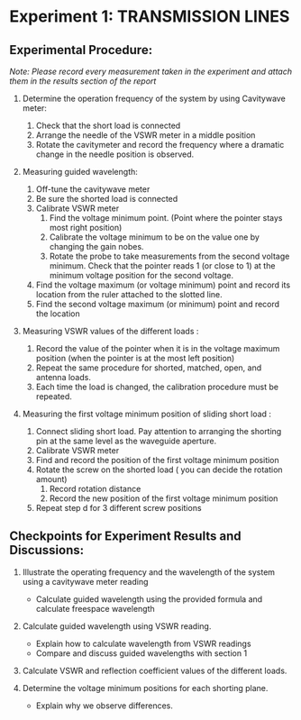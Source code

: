 # Experiment 1: TRANSMISSION LINES
## Experimental Procedure:
*Note: Please record every measurement taken in the experiment and attach them in the results*
*section of the report*



1. Determine the operation frequency of the system by using Cavitywave meter:
	1. Check that the short load is connected
	2. Arrange the needle of the VSWR meter in a middle position
	3. Rotate the cavitymeter and record the frequency where a dramatic change in the
	needle position is observed.

2. Measuring guided wavelength:
	1. Off-tune the cavitywave meter
	2. Be sure the shorted load is connected
	3. Calibrate VSWR meter
		1. Find the voltage minimum point. (Point where the pointer stays most
		right position)
		2. Calibrate the voltage minimum to be on the value one by changing the
		gain nobes.
		3. Rotate the probe to take measurements from the second voltage
		minimum. Check that the pointer reads 1 (or close to 1) at the minimum
		voltage position for the second voltage.
	4. Find the voltage maximum (or voltage minimum) point and record its location
	from the ruler attached to the slotted line.
	5. Find the second voltage maximum (or minimum) point and record the location

3. Measuring VSWR values of the different loads :
	1. Record the value of the pointer when it is in the voltage maximum position (when
	the pointer is at the most left position)
	2. Repeat the same procedure for shorted, matched, open, and antenna loads.
	3. Each time the load is changed, the calibration procedure must be repeated.

4. Measuring the first voltage minimum position of sliding short load :
	1. Connect sliding short load. Pay attention to arranging the shorting pin at the
	same level as the waveguide aperture.
	2. Calibrate VSWR meter
	3. Find and record the position of the first voltage minimum position
	4. Rotate the screw on the shorted load ( you can decide the rotation amount)
		1. Record rotation distance
		2. Record the new position of the first voltage minimum position
	5. Repeat step d for 3 different screw positions

## Checkpoints for Experiment Results and Discussions:
1. Illustrate the operating frequency and the wavelength of the system using a cavitywave meter reading
	- Calculate guided wavelength using the provided formula and calculate freespace wavelength

2. Calculate guided wavelength using VSWR reading.
	- Explain how to calculate wavelength from VSWR readings
	- Compare and discuss guided wavelengths with section 1

3. Calculate VSWR and reflection coefficient values of the different loads.

5. Determine the voltage minimum positions for each shorting plane.
	- Explain why we observe differences.